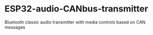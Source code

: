 # ESP32-audio-CANbus-transmitter
 Bluetooth classic audio transmitter with media controls based on CAN messages
